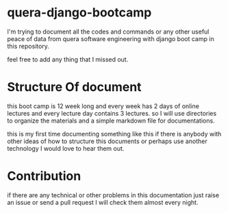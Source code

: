 # quera-django-bootcamp

I'm trying to document all the codes and commands or any other useful peace of data from quera software engineering with django boot camp in this repository.

feel free to add any thing that I missed out.

# Structure Of document

this boot camp is 12 week long and every week has 2 days of online lectures and every lecture day contains 3 lectures.
so I will use directories to organize the materials and a simple markdown file for documentations.

this is my first time documenting something like this if there is anybody with other ideas of how to structure this documents or perhaps use another technology I would love to hear them out.

# Contribution 

if there are any technical or other problems in this documentation just raise an issue or send a pull request I will check them almost every night.
